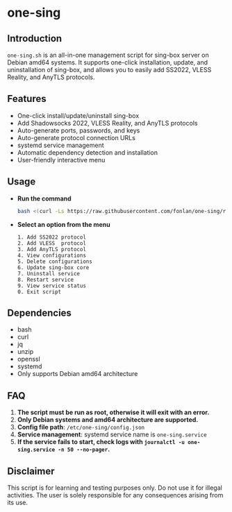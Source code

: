 # one-sing

## Introduction

`one-sing.sh` is an all-in-one management script for sing-box server on Debian amd64 systems. It supports one-click installation, update, and uninstallation of sing-box, and allows you to easily add SS2022, VLESS Reality, and AnyTLS protocols.

## Features

- One-click install/update/uninstall sing-box
- Add Shadowsocks 2022, VLESS Reality, and AnyTLS protocols
- Auto-generate ports, passwords, and keys
- Auto-generate protocol connection URLs
- systemd service management
- Automatic dependency detection and installation
- User-friendly interactive menu

## Usage

- **Run the command**
   ```bash
   bash <(curl -Ls https://raw.githubusercontent.com/fonlan/one-sing/refs/heads/main/one-sing.sh)
   ```

- **Select an option from the menu**
   ```
   1. Add SS2022 protocol
   2. Add VLESS  protocol
   3. Add AnyTLS protocol
   4. View configurations
   5. Delete configurations
   6. Update sing-box core
   7. Uninstall service
   8. Restart service
   9. View service status
   0. Exit script
   ```

## Dependencies

- bash
- curl
- jq
- unzip
- openssl
- systemd
- Only supports Debian amd64 architecture

## FAQ

1. **The script must be run as root, otherwise it will exit with an error.**
2. **Only Debian systems and amd64 architecture are supported.**
3. **Config file path**: `/etc/one-sing/config.json`
4. **Service management**: systemd service name is `one-sing.service`
5. **If the service fails to start, check logs with `journalctl -u one-sing.service -n 50 --no-pager`.**

## Disclaimer

This script is for learning and testing purposes only. Do not use it for illegal activities. The user is solely responsible for any consequences arising from its use.